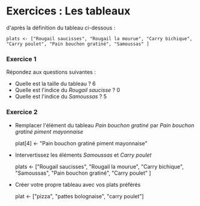 # Exercices : Les tableaux

d'après la définition du tableau ci-dessous : 

``` 
plats <- ["Rougail saucisses", "Rougail la mourue", "Carry bichique", "Carry poulet", "Pain bouchon gratiné", "Samoussas" ]
```

### Exercice 1

Répondez aux questions suivantes :

* Quelle est la taille du tableau ? 6
* Quelle est l'indice du *Rougail saucisse* ? 0
* Quelle est l'indice du *Samoussas* ? 5

### Exercice 2

* Remplacer l'élément du tableau *Pain bouchon gratiné* par *Pain bouchon gratiné piment mayonnaise*

    plat[4] <- "Pain bouchon gratiné piment mayonnaise"

* Intervertissez les éléments *Samoussas* et *Carry poulet*

    plats <- ["Rougail saucisses", "Rougail la mourue", "Carry bichique", "Samoussas", "Pain bouchon gratiné", "Carry poulet" ]

* Créer votre propre tableau avec vos plats préférés

    plat <- ["pizza", "pattes bolognaise", "carry poulet"]
